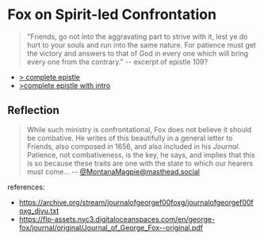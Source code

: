 # Fox on Spirit-led Confrontation

> "Friends, go not into the aggravating part to strive with it, lest ye do hurt to your souls and run into the same nature. For patience must get the victory and answers to that of God in every one which will bring every one from the contrary." 
> -- excerpt of epistle 109?

- [> complete epistle](fox-epistle-aggravating.m4a)
- [>complete epistle with intro](fox-epistle-aggravating-with-intro.m4a)

## Reflection 
 > While such ministry is confrontational, Fox does not believe it should be combative.  He writes of this beautifully in a general letter to Friends, also composed in 1656, and also included in his *Journal*.  Patience, not combativeness, is the key, he says, and implies that this is so because these traits are one with the state to which our hearers must come...
 > -- [@MontanaMagpie@masthead.social](https://quakers.social/@MontanaMagpie@masthead.social/109620344127690091)

references:
- 	https://archive.org/stream/journalofgeorgef00foxg/journalofgeorgef00foxg_djvu.txt
- https://flp-assets.nyc3.digitaloceanspaces.com/en/george-fox/journal/original/Journal_of_George_Fox--original.pdf
